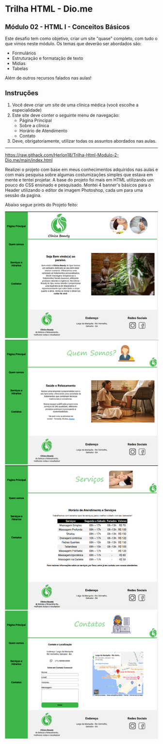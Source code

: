 # Trilha HTML - Dio.me
## Módulo 02 - HTML I - Conceitos Básicos

Este desafio tem como objetivo, criar um site "quase" completo, com tudo o que vimos neste módulo. Os temas que deverão ser abordados são:
- Formulários
- Estruturação e formatação de texto
- Mídias
- Tabelas

Além de outros recursos falados nas aulas!

## Instruções
1. Você deve criar um site de uma clínica médica (você escolhe a especialidade)
2. Este site deve conter o seguinte menu de navegação:
    - Página Principal
    - Sobre a clínica
    - Horário de Atendimento
    - Contato
3. Deve, obrigatoriamente, utilizar todas os assuntos abordados nas aulas.

-----------------------------------------
https://raw.githack.com/Herlon18/Trilha-Html-Modulo-2-Dio.me/main/index.html

Realizei o projeto com base em meus conhecimentos adquiridos nas aulas e com mais pesquisa sobre algumas costumizações simples que estava em mente e tentei projetar.
A base do projeto foi mais em HTML utilizando um pouco do CSS ensinado e pesquisado.
Montei 4 banner's básicos para o Header utilizando o editor de imagem Photoshop, cada um para uma sessão da pagina.

Abaixo segue prints do Projeto feito:


<img src="/img/pg1-git.png">


<img src="/img/pg2-git.png">


<img src="/img/pg3-git.png">


<img src="/img/pg4-git.png">
